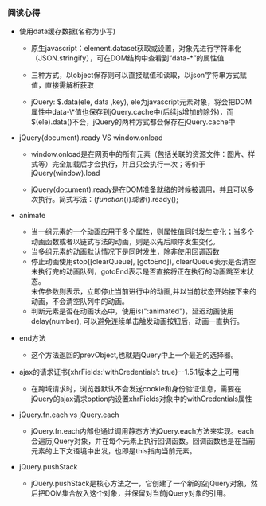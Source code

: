 ### 阅读心得

* 使用data缓存数据(名称为小写)

    - 原生javascript：element.dataset获取或设置，对象先进行字符串化（JSON.stringify），可在DOM结构中查看到“data-\*”的属性值

    - 三种方式，以object保存则可以直接赋值和读取，以json字符串方式赋值，直接需解析获取

    - jQuery: $.data(ele, data ,key), ele为javascript元素对象，将会把DOM属性中data-\*值也保存到jQuery.cache中(后续js增加的除外)，而$(ele).data()不会，jQuery的两种方式都会保存在jQuery.cache中

* jQuery(document).ready VS window.onload

    - window.onload是在网页中的所有元素（包括关联的资源文件：图片、样式等）完全加载后才会执行，并且只会执行一次；等价于jQuery(window).load

    - jQuery(document).ready是在DOM准备就绪的时候被调用，并且可以多次执行。简式写法：$(function(){})或者$().ready();

* animate

    - 当一组元素的一个动画应用于多个属性，则属性值同时发生变化；当多个动画函数或者以链式写法的动画，则是以先后顺序发生变化。
    - 当多组元素的动画默认情况下是同时发生，除非使用回调函数
    - 停止动画使用stop([clearQueue], [gotoEnd]), clearQueue表示是否清空未执行完的动画队列，gotoEnd表示是否直接将正在执行的动画跳至末状态。  
        未传参数则表示，立即停止当前进行中的动画,并以当前状态开始接下来的动画，不会清空队列中的动画。
    - 判断元素是否在动画状态中，使用is(":animated")，延迟动画使用delay(number), 可以避免连续单击触发动画按钮后，动画一直执行。

* end方法

    - 这个方法返回的prevObject,也就是jQuery中上一个最近的选择器。

* ajax的请求证书{xhrFields:'withCredentials': true}--1.5.1版本之上可用

    - 在跨域请求时，浏览器默认不会发送cookie和身份验证信息，需要在jQuery的ajax请求option内设置xhrFields对象中的withCredentials属性

* jQuery.fn.each vs jQuery.each

    - jQuery.fn.each内部也通过调用静态方法jQuery.each方法来实现。each会遍历jQuery对象，并在每个元素上执行回调函数。回调函数也是在当前元素的上下文语境中出发，也即是this指向当前元素。

* jQuery.pushStack

    - jQuery.pushStack是核心方法之一，它创建了一个新的空jQuery对象，然后把DOM集合放入这个对象，并保留对当前jQuery对象的引用。
